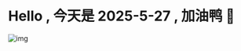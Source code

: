 
# Hello , 今天是 2025-5-27 , 加油鸭 🤭

![img](https://v1.jinrishici.com/all.svg?font-size=18&spacing=4)

